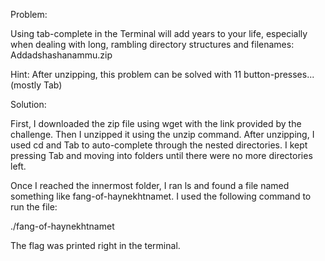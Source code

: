 Problem: 

Using tab-complete in the Terminal will add years to your life, especially when dealing with long, rambling directory structures and filenames: Addadshashanammu.zip

Hint:
After unzipping, this problem can be solved with 11 button-presses... (mostly Tab)

Solution:

First, I downloaded the zip file using wget with the link provided by the challenge.
Then I unzipped it using the unzip command. 
After unzipping, I used cd and Tab to auto-complete through the nested directories.
I kept pressing Tab and moving into folders until there were no more directories left.

Once I reached the innermost folder, I ran ls and found a file named something like fang-of-haynekhtnamet.
I used the following command to run the file:

./fang-of-haynekhtnamet

The flag was printed right in the terminal.
